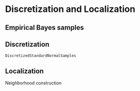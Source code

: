 # Discretization and Localization

## Empirical Bayes samples



## Discretization
```@docs
DiscretizedStandardNormalSamples
```

## Localization

Neighborhood construction

